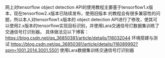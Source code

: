 网上对tensorflow object detection API的使用教程主要基于tensorflow1.x版本，现在tensorflow2.x版本已陆续发布，使用旧版本 的教程会有很多兼容性的问题，所以本人对tensorflow1.x版本的 object detection API进行了修改，使其可以使用2.x版本的tensorflow实现目标识别，并使用Lara交通信号灯数据集训练了交通信号灯识别器。
具体做法见以下博客：
https://blog.csdn.net/qq_36850381/article/details/116032044 环境搭建与测试
https://blog.csdn.net/qq_36850381/article/details/116089992?spm=1001.2014.3001.5501 使用Lara数据集训练交通信号灯识别器

